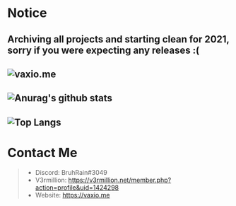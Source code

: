 # Notice

## Archiving all projects and starting clean for 2021, sorry if you were expecting any releases :(


![vaxio.me](https://vaxio.me/)
---
![Anurag's github stats](https://github-readme-stats.vercel.app/api?username=vaxiobbxx&show_icons=true&count_private=true)
---
![Top Langs](https://github-readme-stats.vercel.app/api/top-langs/?username=vaxiobbxx&count_private=true)
---
 # Contact Me
> - Discord: BruhRain#3049
> - V3rmillion: https://v3rmillion.net/member.php?action=profile&uid=1424298
> - Website: https://vaxio.me
